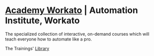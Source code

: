 # [Academy Workato](https://academy.workato.com/) | Automation Institute, Workato

The specialized collection of interactive, on-demand courses which will teach everyone how to automate like a pro.

The Trainings' [Library](https://academy.workato.com/page/training-library)


